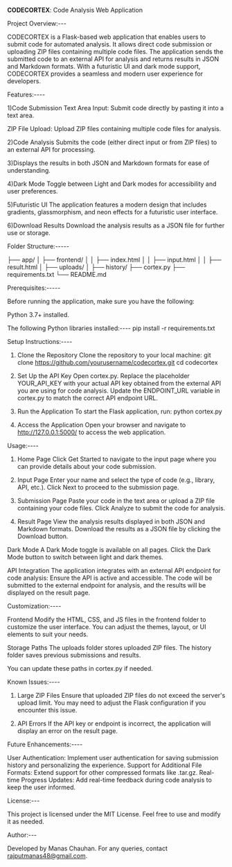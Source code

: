 **CODECORTEX**: Code Analysis Web Application


Project Overview:---


CODECORTEX is a Flask-based web application that enables users to submit code for automated analysis. It allows direct code submission or uploading ZIP files containing multiple code files. The application sends the submitted code to an external API for analysis and returns results in JSON and Markdown formats. With a futuristic UI and dark mode support, CODECORTEX provides a seamless and modern user experience for developers.


Features:----


1)Code Submission
Text Area Input: Submit code directly by pasting it into a text area.

ZIP File Upload: Upload ZIP files containing multiple code files for analysis.

2)Code Analysis
Submits the code (either direct input or from ZIP files) to an external API for processing.

3)Displays the results in both JSON and Markdown formats for ease of understanding.

4)Dark Mode
Toggle between Light and Dark modes for accessibility and user preferences.

5)Futuristic UI
The application features a modern design that includes gradients, glassmorphism, and neon effects for a futuristic user interface.

6)Download Results
Download the analysis results as a JSON file for further use or storage.



Folder Structure:-----


├── app/
│   ├── frontend/
│   │   ├── index.html
│   │   ├── input.html
│   │   ├── result.html
│   ├── uploads/
│   ├── history/
├── cortex.py
├── requirements.txt
└── README.md



Prerequisites:-----

Before running the application, make sure you have the following:

Python 3.7+ installed.


The following Python libraries installed:----
pip install -r requirements.txt


Setup Instructions:----

1. Clone the Repository
Clone the repository to your local machine:
git clone https://github.com/yourusername/codecortex.git
cd codecortex

2. Set Up the API Key
Open cortex.py.
Replace the placeholder YOUR_API_KEY with your actual API key obtained from the external API you are using for code analysis.
Update the ENDPOINT_URL variable in cortex.py to match the correct API endpoint URL.

3. Run the Application
To start the Flask application, run:
python cortex.py

4. Access the Application
Open your browser and navigate to http://127.0.0.1:5000/ to access the web application.



Usage:----

1. Home Page
Click Get Started to navigate to the input page where you can provide details about your code submission.

2. Input Page
Enter your name and select the type of code (e.g., library, API, etc.).
Click Next to proceed to the submission page.

3. Submission Page
Paste your code in the text area or upload a ZIP file containing your code files.
Click Analyze to submit the code for analysis.

4. Result Page
View the analysis results displayed in both JSON and Markdown formats.
Download the results as a JSON file by clicking the Download button.

Dark Mode
A Dark Mode toggle is available on all pages.
Click the Dark Mode button to switch between light and dark themes.

API Integration
The application integrates with an external API endpoint for code analysis:
Ensure the API is active and accessible.
The code will be submitted to the external endpoint for analysis, and the results will be displayed on the result page.


Customization:----

Frontend
Modify the HTML, CSS, and JS files in the frontend folder to customize the user interface.
You can adjust the themes, layout, or UI elements to suit your needs.

Storage Paths
The uploads folder stores uploaded ZIP files.
The history folder saves previous submissions and results.

You can update these paths in cortex.py if needed.


Known Issues:----

1. Large ZIP Files
Ensure that uploaded ZIP files do not exceed the server's upload limit. You may need to adjust the Flask configuration if you encounter this issue.

2. API Errors
If the API key or endpoint is incorrect, the application will display an error on the result page.




Future Enhancements:----

User Authentication: Implement user authentication for saving submission history and personalizing the experience.
Support for Additional File Formats: Extend support for other compressed formats like .tar.gz.
Real-time Progress Updates: Add real-time feedback during code analysis to keep the user informed.




License:---

This project is licensed under the MIT License. Feel free to use and modify it as needed.



Author:---

Developed by Manas Chauhan. For any queries, contact rajputmanas48@gmail.com.




